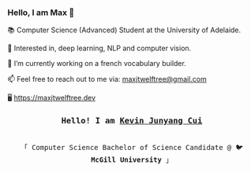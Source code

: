 ### Hello, I am Max 👋

📚 Computer Science (Advanced) Student at the University of Adelaide.

🧐 Interested in, deep learning, NLP and computer vision.

🌱 I’m currently working on a french vocabulary builder.

📫 Feel free to reach out to me via: maxjtwelftree@gmail.com

🖥️ https://maxjtwelftree.dev

<h3 align="center"><samp>Hello! I am <b><a rel="nofollow noopener noreferrer" target="_blank" href="https://kevincui.dev">Kevin Junyang Cui</a></b></samp></h3>
<p align="center"><br>
  <samp>
    「 Computer Science Bachelor of Science Candidate @ 🐦 <b>McGill University</b> 」<br>
  </samp>
